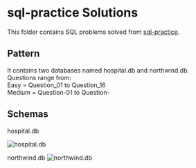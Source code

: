 # sql-practice Solutions

This folder contains SQL problems solved from [sql-practice](https://www.sql-practice.com/).

## Pattern

It contains two databases named hospital.db and northwind.db.  
Questions range from:  
Easy = Question_01 to Question_16  
Medium = Question-01 to Question-

## Schemas

hospital.db

![hospital.db](https://github.com/user-attachments/assets/32a5b07f-5ea7-46bb-869c-18d62e39e28d)

northwind.db
![northwind.db](https://github.com/user-attachments/assets/f802ab05-0b91-48d4-b49b-ab300fc4b191)
